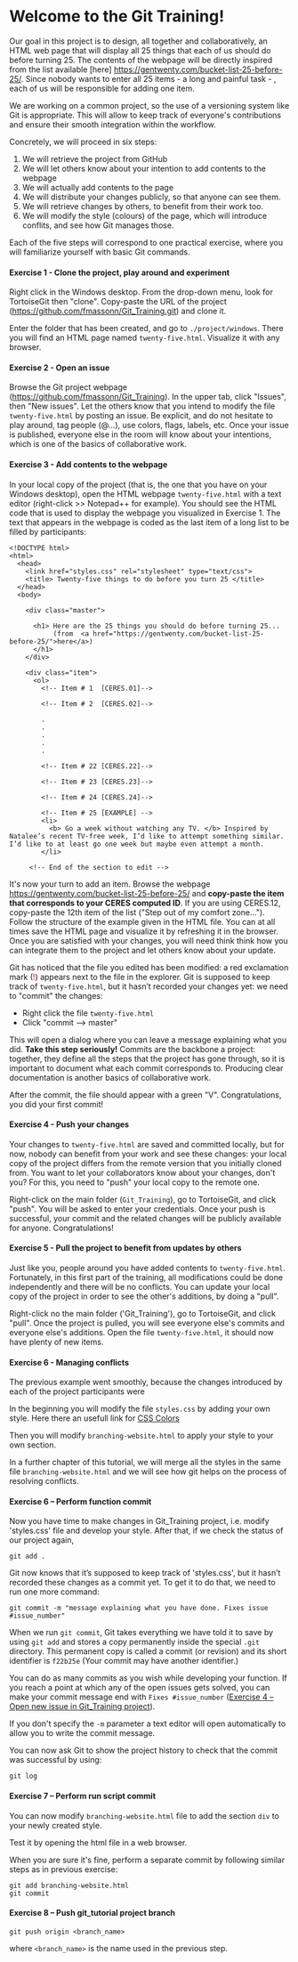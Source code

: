 # Welcome to the Git Training!

Our goal in this project is to design, all together and collaboratively, an HTML web page that will display all 25 things that each of us should do before turning 25. The contents of the webpage will be directly inspired from the list available [here] https://gentwenty.com/bucket-list-25-before-25/. Since nobody wants to enter all 25 items - a long and painful task - , each of us will be responsible for adding one item.

We are working on a common project, so the use of a versioning system like Git is appropriate. This will allow to keep track of everyone's contributions and ensure their smooth integration within the workflow.

Concretely, we will proceed in six steps:

1. We will retrieve the project from GitHub
2. We will let others know about your intention to add contents to the webpage
3. We will actually add contents to the page
4. We will distribute your changes publicly, so that anyone can see them.
5. We will retrieve changes by others, to benefit from their work too.
6. We will modify the style (colours) of the page, which will introduce conflits, and see how Git manages those.

Each of the five steps will correspond to one practical exercise, where you will familiarize yourself with basic Git commands.

#### Exercise 1 - Clone the project, play around and experiment
Right click in the Windows desktop. From the drop-down menu, look for TortoiseGit then "clone". Copy-paste the URL of the project (https://github.com/fmassonn/Git_Training.git) and clone it.

Enter the folder that has been created, and go to `./project/windows`. There you will find an HTML page named `twenty-five.html`. Visualize it with any browser.

#### Exercise 2 - Open an issue
Browse the Git project webpage (https://github.com/fmassonn/Git_Training). In the upper tab, click "Issues", then "New issues". Let the others know that you intend to modify the file `twenty-five.html` by posting an issue. Be explicit, and do not hesitate to play around, tag people (@...), use colors, flags, labels, etc. Once your issue is published, everyone else in the room will know about your intentions, which is one of the basics of collaborative work.

#### Exercise 3 - Add contents to the webpage
In your local copy of the project (that is, the one that you have on your Windows desktop), open the HTML webpage `twenty-five.html` with a text editor (right-click >> Notepad++ for example). You should see the HTML code that is used to display the webpage you visualized in Exercise 1. The text that appears in the webpage is coded as the last item of a long list to be filled by participants:

```
<!DOCTYPE html>
<html>
  <head>
    <link href="styles.css" rel="stylesheet" type="text/css">
    <title> Twenty-five things to do before you turn 25 </title>
  </head>
  <body>

    <div class="master">

      <h1> Here are the 25 things you should do before turning 25... 
           (from  <a href="https://gentwenty.com/bucket-list-25-before-25/">here</a>)
      </h1>
    </div>

    <div class="item">
      <ol>
        <!-- Item # 1  [CERES.01]-->

        <!-- Item # 2  [CERES.02]-->

        .
        .
        .
        .
        .

        <!-- Item # 22 [CERES.22]-->

        <!-- Item # 23 [CERES.23]-->

        <!-- Item # 24 [CERES.24]-->

        <!-- Item # 25 [EXAMPLE] -->
        <li>
          <b> Go a week without watching any TV. </b> Inspired by Natalee’s recent TV-free week, I’d like to attempt something similar. I’d like to at least go one week but maybe even attempt a month.
        </li>

     <!-- End of the section to edit -->

```

It's now your turn to add an item. Browse the webpage https://gentwenty.com/bucket-list-25-before-25/ and **copy-paste the item that corresponds to your CERES computed ID**. If you are using CERES.12, copy-paste the 12th item of the list ("Step out of my comfort zone..."). Follow the structure of the example given in the HTML file. You can at all times save the HTML page and visualize it by refreshing it in the browser. Once you are satisfied with your changes, you will need think think how you can integrate them to the project and let others know about your update.

Git has noticed that the file you edited has been modified: a red exclamation mark (<span style="color:red">!</span>) appears next to the file in the explorer. Git is supposed to keep track of `twenty-five.html`, but it hasn’t recorded your changes yet: we need to "commit" the changes:

- Right click the file `twenty-five.html`
- Click "commit --> master"

This will open a dialog where you can leave a message explaining what you did. **Take this step seriously!** Commits are the backbone a project: together, they define all the steps that the project has gone through, so it is important to document what each commit corresponds to. Producing clear documentation is another basics of collaborative work.

After the commit, the file should appear with a green "V". Congratulations, you did your first commit!

#### Exercise 4 - Push your changes
Your changes to `twenty-five.html` are saved and committed locally, but for now, nobody can benefit from your work and see these changes: your local copy of the project differs from the remote version that you initially cloned from. You want to let your collaborators know about your changes, don't you? For this, you need to "push" your local copy to the remote one.

Right-click on the main folder (`Git_Training`), go to TortoiseGit, and click "push". You will be asked to enter your credentials. Once your push is successful, your commit and the related changes will be publicly available for anyone. Congratulations!


#### Exercise 5 - Pull the project to benefit from updates by others
Just like you, people around you have added contents to `twenty-five.html`. Fortunately, in this first part of the training, all modifications could be done independently and there will be no conflicts. You can update your local copy of the project in order to see the other's additions, by doing a "pull".

Right-click no the main folder ('Git_Training'), go to TortoiseGit, and click "pull". Once the project is pulled, you will see everyone else's commits and everyone else's additions. Open the file `twenty-five.html`, it should now have plenty of new items.


#### Exercise 6 - Managing conflicts
The previous example went smoothly, because the changes introduced by each of the project participants were 

In the beginning you will modify the file `styles.css` by adding your own style. Here there an usefull link for [CSS Colors](https://www.w3schools.com/cssref/css_colors.asp)

Then you will modify `branching-website.html` to apply your style to your own section.

In a further chapter of this tutorial, we will merge all the styles in the same file `branching-website.html` and we will see how git helps on the process of resolving conflicts.

#### Exercise 6 – Perform function commit

Now you have time to make changes in Git_Training project, i.e. modify 'styles.css' file and develop your style. After that, if we check the status of our project again, 

```
git add .
```

Git now knows that it’s supposed to keep track of 'styles.css', but it hasn’t recorded these changes as a commit yet. To get it to do that, we need to run one more command:

```
git commit -m "message explaining what you have done. Fixes issue #issue_number"
```

When we run `git commit`, Git takes everything we have told it to save by using `git add` and stores a copy permanently inside the special `.git` directory. This permanent copy is called a commit (or revision) and its short identifier is `f22b25e` (Your commit may have another identifier.)

You can do as many commits as you wish while developing your function. If you reach a point at which any of the open issues gets solved, you can make your commit message end with `Fixes #issue_number` ([Exercise 4 – Open new issue in Git_Training project](https://www.elic.ucl.ac.be/TECLIM/Git_Training/src/master/project/windows/issues)).

If you don't specify the `-m` parameter a text editor will open automatically to allow you to write the commit message.

You can now ask Git to show the project history to check that the commit was successful by using:

```
git log
```

#### Exercise 7 – Perform run script commit

You can now modify `branching-website.html` file to add the section `div` to your newly created style.

Test it by opening the html file in a web browser.

When you are sure it's fine, perform a separate commit by following similar steps as in previous exercise:

```
git add branching-website.html
git commit
```

#### Exercise 8 – Push git_tutorial project branch

```
git push origin <branch_name>
```

where `<branch_name>` is the name used in the previous step.
